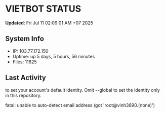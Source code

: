 # VIETBOT STATUS
**Updated**: Fri Jul 11 02:09:01 AM +07 2025

## System Info
- IP: 103.77.172.150
- Uptime: up 5 days, 5 hours, 56 minutes
- Files: 11625

## Last Activity

to set your account's default identity.
Omit --global to set the identity only in this repository.

fatal: unable to auto-detect email address (got 'root@vinh3690.(none)')
